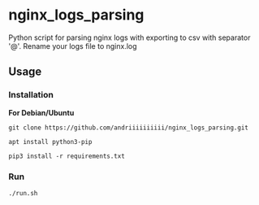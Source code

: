 # nginx_logs_parsing
Python script for parsing nginx logs with exporting to csv with separator '@'. Rename your logs file to nginx.log

## Usage


### Installation

**For Debian/Ubuntu**

`git clone https://github.com/andriiiiiiiiii/nginx_logs_parsing.git`

`apt install python3-pip`

`pip3 install -r requirements.txt`

### Run
`./run.sh`